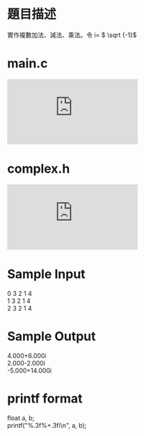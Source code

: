 # 題目描述
實作複數加法、減法、乘法。令 i= $ \sqrt {-1}$  <br>
# main.c
![main.c](https://github.com/WjrHyl/judge-girl/blob/main/Advanced/10059.%20Complex%20Number/main.c)
# complex.h
![complex.h](https://github.com/WjrHyl/judge-girl/blob/main/Advanced/10059.%20Complex%20Number/complex.h)
# Sample Input
0 3 2 1 4 <br>
1 3 2 1 4 <br>
2 3 2 1 4 
# Sample Output
4.000+6.000i <br>
2.000-2.000i <br>
-5.000+14.000i
# printf format
float a, b; <br>
printf("%.3f%+.3fi\n", a, b);

